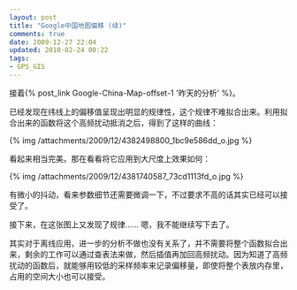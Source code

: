 ```yaml
---
layout: post
title: "Google中国地图偏移 (续)"
comments: true
date: 2009-12-27 22:04
updated: 2010-02-24 00:22
tags:
- GPS_GIS
---
```

接着{% post_link Google-China-Map-offset-1 '昨天的分析' %}。

已经发现在纬线上的偏移值呈现出明显的规律性，这个规律不难拟合出来。利用拟合出来的函数将这个高频扰动抵消之后，得到了这样的曲线：

{% img /attachments/2009/12/4382498800_1bc9e586dd_o.jpg %}

看起来相当完美。那在看看将它应用到大尺度上效果如何：

{% img /attachments/2009/12/4381740587_73cd1113fd_o.jpg %}

有微小的抖动，看来参数细节还需要微调一下，不过要求不高的话其实已经可以接受了。

接下来，在这张图上又发现了规律…… 嗯，我不能继续写下去了。

其实对于离线应用，进一步的分析不做也没有关系了，并不需要将整个函数拟合出来，剩余的工作可以通过查表法来做，然后插值再加回高频扰动。因为知道了高频扰动的函数后，就能够用较低的采样频率来记录偏移量，即使将整个表放内存里，占用的空间大小也可以接受。

